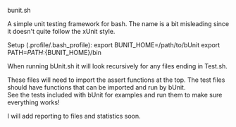 bunit.sh

A simple unit testing framework for bash.  The name is a bit misleading since it doesn't quite follow the xUnit style.

Setup (.profile/.bash_profile):
export BUNIT_HOME=/path/to/bUnit
export PATH=$PATH:${BUNIT_HOME}/bin

When running bUnit.sh it will look recursively for any files ending in Test.sh.  

These files will need to import the assert functions at the top. The test files should have functions that can be imported and run by bUnit.  
See the tests included with bUnit for examples and run them to make sure everything works!

I will add reporting to files and statistics soon.
